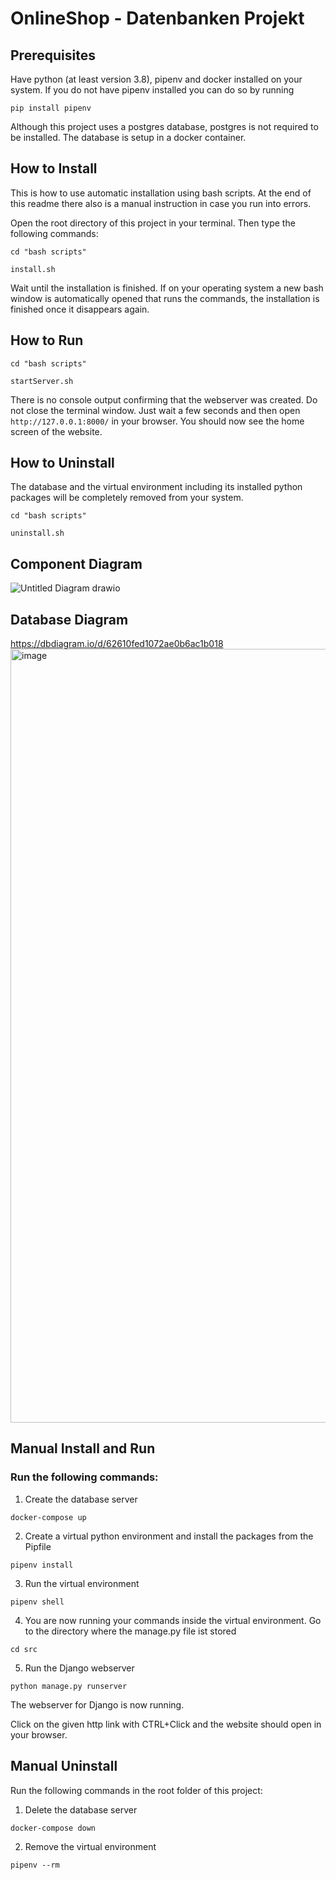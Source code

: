 # OnlineShop - Datenbanken Projekt


## Prerequisites
Have python (at least version 3.8), pipenv and docker installed on your system.
If you do not have pipenv installed you can do so by running
```
pip install pipenv
```
Although this project uses a postgres database, postgres is not required to be installed. The database is setup in a docker container.

## How to Install
This is how to use automatic installation using bash scripts. At the end of this readme there also is a manual instruction in case you run into errors.

Open the root directory of this project in your terminal. Then type the following commands:
```
cd "bash scripts"
```
```
install.sh
```
Wait until the installation is finished. If on your operating system a new bash window is automatically opened that runs the commands, the installation is finished once it disappears again.

## How to Run
```
cd "bash scripts"
```
```
startServer.sh
```
There is no console output confirming that the webserver was created. Do not close the terminal window. Just wait a few seconds and then open ```http://127.0.0.1:8000/``` in your browser. You should now see the home screen of the website.

## How to Uninstall
The database and the virtual environment including its installed python packages will be completely removed from your system.
```
cd "bash scripts"
```
```
uninstall.sh
```

## Component Diagram
![Untitled Diagram drawio](https://user-images.githubusercontent.com/83597198/168484060-2b41725b-d3ac-449f-9c9c-0bb57e2e51b6.png)

## Database Diagram
https://dbdiagram.io/d/62610fed1072ae0b6ac1b018
<img width="1238" alt="image" src="https://user-images.githubusercontent.com/83597198/168022651-c83c92cc-e71f-4e1d-bfed-ef7a94ede252.png">

## Manual Install and Run
### Run the following commands:
1. Create the database server
```
docker-compose up
```
2. Create a virtual python environment and install the packages from the Pipfile
```
pipenv install
```
3. Run the virtual environment
```
pipenv shell
```
4. You are now running your commands inside the virtual environment.
   Go to the directory where the manage.py file ist stored
```
cd src
```
5. Run the Django webserver
```
python manage.py runserver
```
The webserver for Django is now running.

Click on the given http link with CTRL+Click and the website should open in your browser.

## Manual Uninstall
Run the following commands in the root folder of this project:
1. Delete the database server
```
docker-compose down
```
2. Remove the virtual environment
```
pipenv --rm
```
